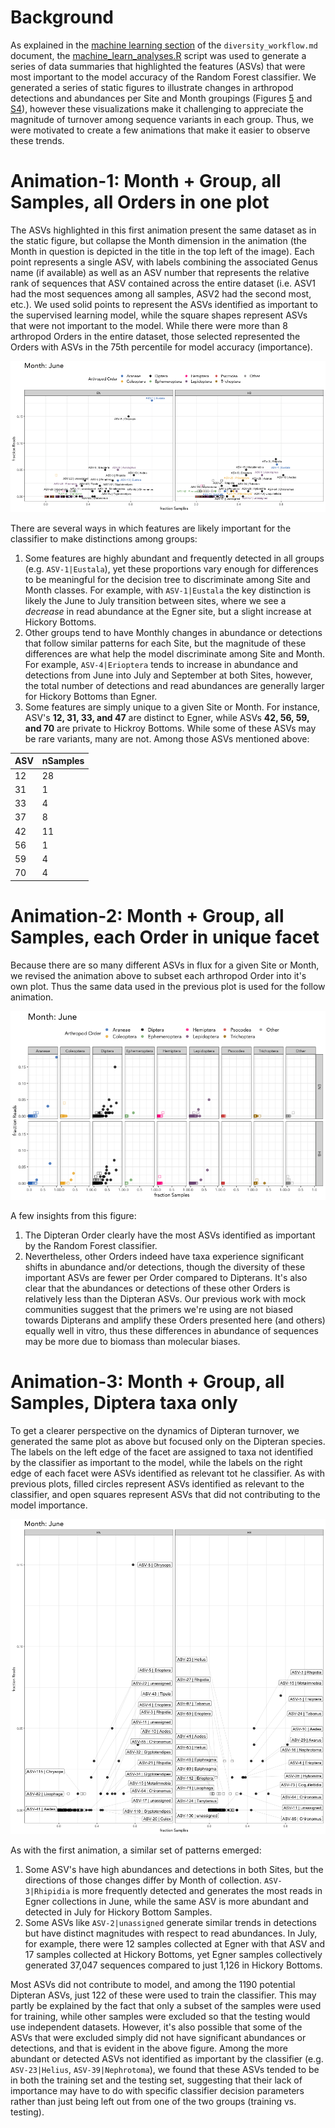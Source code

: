 # Background
As explained in the [machine learning section](https://github.com/devonorourke/mysosoup/blob/master/docs/diversity_workflow.md#machine-learning) of the `diversity_workflow.md` document, the [machine_learn_analyses.R](https://github.com/devonorourke/mysosoup/blob/master/scripts/r_scripts/machine_learn_analyses.R) script was used to generate a series of data summaries that highlighted the features (ASVs) that were most important to the model accuracy of the Random Forest classifier. We generated a series of static figures to illustrate changes in arthropod detections and abundances per Site and Month groupings (Figures [5](https://github.com/devonorourke/mysosoup/blob/master/figures/ml_pAbu_by_pOcr_scatterplot_byMonth_andSite.png) and [S4](https://github.com/devonorourke/mysosoup/blob/master/figures/slopeplot_abund_rfydat_byMonth.png)), however these visualizations make it challenging to appreciate the magnitude of turnover among sequence variants in each group. Thus, we were motivated to create a few animations that make it easier to observe these trends.

# Animation-1: Month + Group, all Samples, all Orders in one plot
The ASVs highlighted in this first animation present the same dataset as in the static figure, but collapse the Month dimension in the animation (the Month in question is depicted in the title in the top left of the image). Each point represents a single ASV, with labels combining the associated Genus name (if available) as well as an ASV number that represents the relative rank of sequences that ASV contained across the entire dataset (i.e. ASV1 had the most sequences among all samples, ASV2 had the second most, etc.). We used solid points to represent the ASVs identified as important to the supervised learning model, while the square shapes represent ASVs that were not important to the model. While there were more than 8 arthropod Orders in the entire dataset, those selected represented the Orders with ASVs in the 75th percentile for model accuracy (importance).

![perSiteMonth_ASVchanges_MLonly](https://github.com/devonorourke/mysosoup/blob/master/figures/gifs/sitemonth_ASVs.gif)

There are several ways in which features are likely important for the classifier to make distinctions among groups:
1. Some features are highly abundant and frequently detected in all groups (e.g. `ASV-1|Eustala`), yet these proportions vary enough for differences to be meaningful for the decision tree to discriminate among Site and Month classes. For example, with `ASV-1|Eustala` the key distinction is likely the June to July transition between sites, where we see a _decrease_ in read abundance at the Egner site, but a slight increase at Hickory Bottoms.
2. Other groups tend to have Monthly changes in abundance or detections that follow similar patterns for each Site, but the magnitude of these differences are what help the model discriminate among Site and Month. For example, `ASV-4|Erioptera` tends to increase in abundance and detections from June into July and September at both Sites, however, the total number of detections and read abundances are generally larger for Hickory Bottoms than Egner.
3. Some features are simply unique to a given Site or Month. For instance, ASV's **12, 31, 33, and 47** are distinct to Egner, while ASVs **42, 56, 59, and 70** are private to Hickroy Bottoms. While some of these ASVs may be rare variants, many are not. Among those ASVs mentioned above:

| ASV | nSamples |
| --- | -------- |
| 12 | 28 |
| 31 | 1 |
| 33 | 4 |
| 37 | 8 |
| 42 | 11 |
| 56 | 1 |
| 59 | 4 |
| 70 | 4 |

# Animation-2: Month + Group, all Samples, each Order in unique facet
Because there are so many different ASVs in flux for a given Site or Month, we revised the animation above to subset each arthropod Order into it's own plot. Thus the same data used in the previous plot is used for the follow animation.

![perMonth_ASVchanges_perOrder](https://github.com/devonorourke/mysosoup/blob/master/figures/gifs/sitemonth_byOrder_ASVs.gif)

A few insights from this figure:
1. The Dipteran Order clearly have the most ASVs identified as important by the Random Forest classifier.
2. Nevertheless, other Orders indeed have taxa experience significant shifts in abundance and/or detections, though the diversity of these important ASVs are fewer per Order compared to Dipterans. It's also clear that the abundances or detections of these other Orders is relatively less than the Dipteran ASVs. Our previous work with mock communities suggest that the primers we're using are not biased towards Dipterans and amplify these Orders presented here (and others) equally well in vitro, thus these differences in abundance of sequences may be more due to biomass than molecular biases.


# Animation-3: Month + Group, all Samples, Diptera taxa only
To get a clearer perspective on the dynamics of Dipteran turnover, we generated the same plot as above but focused only on the Dipteran species. The labels on the left edge of the facet are assigned to taxa not identified by the classifier as important to the model, while the labels on the right edge of each facet were ASVs identified as relevant tot he classifier. As with previous plots, filled circles represent ASVs identified as relevant to the classifier, and open squares represent ASVs that did not contributing to the model importance.

![perMonth_ASVchanges_DipteranOnly](https://github.com/devonorourke/mysosoup/blob/master/figures/gifs/sitemonth_ASVs_DipteraOnly.gif)

As with the first animation, a similar set of patterns emerged:
1. Some ASV's have high abundances and detections in both Sites, but the directions of those changes differ by Month of collection. `ASV-3|Rhipidia` is more frequently detected and generates the most reads in Egner collections in June, while the same ASV is more abundant and detected in July for Hickory Bottom Samples.
2. Some ASVs like `ASV-2|unassigned` generate similar trends in detections but have distinct magnitudes with respect to read abundances. In July, for example, there were 12 samples collected at Egner with that ASV and 17 samples collected at Hickory Bottoms, yet Egner samples collectively generated 37,047 sequences compared to just 1,126 in Hickory Bottoms.  

Most ASVs did not contribute to model, and among the 1190 potential Dipteran ASVs, just 122 of these were used to train the classifier. This may partly be explained by the fact that only a subset of the samples were used for training, while other samples were excluded so that the testing would use independent datasets. However, it's also possible that some of the ASVs that were excluded simply did not have significant abundances or detections, and that is evident in the above figure. Among the more abundant or detected ASVs not identified as important by the classifier (e.g. `ASV-23|Helius`, `ASV-39|Nephrotoma`), we found that these ASVs tended to be in both the training set and the testing set, suggesting that their lack of importance may have to do with specific classifier decision parameters rather than just being left out from one of the two groups (training vs. testing).
